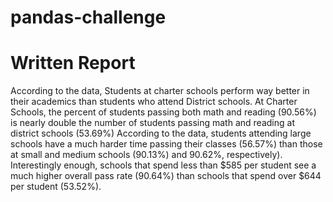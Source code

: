 # pandas-challenge

# Written Report

According to the data, Students at charter schools perform way better in their academics than students who attend District schools. At Charter Schools, the percent of students passing both math and reading (90.56%) is nearly double the number of students passing math and reading at district schools (53.69%)
According to the data, students attending large schools have a much harder time passing their classes (56.57%) than those at small and medium schools (90.13%) and 90.62%, respectively).
Interestingly enough, schools that spend less than $585 per student see a much higher overall pass rate (90.64%) than schools that spend over $644 per student (53.52%).
